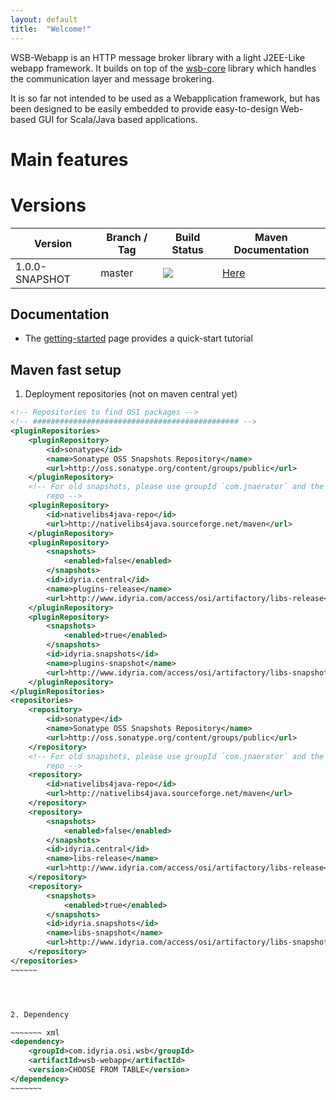 ```yaml
---
layout: default
title:  "Welcome!"
---
```


WSB-Webapp is an HTTP message broker library with a light J2EE-Like webapp framework.
It builds on top of the [wsb-core](https://github.com/richnou/wsb-core "WSB-Core") library which handles the communication layer and message brokering.

It is so far not intended to be used as a Webapplication framework, but has been designed to be easily embedded to provide easy-to-design Web-based GUI for Scala/Java based applications.



   
# Main features

# Versions

<table class="table">
<thead>
    <tr>
        <th>Version</th>
        <th>Branch / Tag</th>
        <th>Build Status</th>
        <th>Maven Documentation</th>
    </tr>
</thead>
<tbody>
    <tr>
        <td>1.0.0-SNAPSHOT</td>
        <td>master</td>
        <td><a href='https://www.idyria.com/jenkins/job/wsb-webapp/'><img src='https://www.idyria.com/jenkins/buildStatus/icon?job=wsb-webapp'></a></td>
        <td><a href='./maven/1.0.0-SNAPSHOT/'>Here</a></td>
    </tr>
</tbody>
</table>


## Documentation

- The [getting-started](gettingstarted.html "Getting Started") page provides a quick-start tutorial

## Maven fast setup


1. Deployment repositories (not on maven central yet)

~~~~~~~~~~ xml
<!-- Repositories to find OSI packages -->
<!-- ############################################## -->
<pluginRepositories>
    <pluginRepository>
        <id>sonatype</id>
        <name>Sonatype OSS Snapshots Repository</name>
        <url>http://oss.sonatype.org/content/groups/public</url>
    </pluginRepository>
    <!-- For old snapshots, please use groupId `com.jnaerator` and the following 
        repo -->
    <pluginRepository>
        <id>nativelibs4java-repo</id>
        <url>http://nativelibs4java.sourceforge.net/maven</url>
    </pluginRepository>
    <pluginRepository>
        <snapshots>
            <enabled>false</enabled>
        </snapshots>
        <id>idyria.central</id>
        <name>plugins-release</name>
        <url>http://www.idyria.com/access/osi/artifactory/libs-release</url>
    </pluginRepository>
    <pluginRepository>
        <snapshots>
            <enabled>true</enabled>
        </snapshots>
        <id>idyria.snapshots</id>
        <name>plugins-snapshot</name>
        <url>http://www.idyria.com/access/osi/artifactory/libs-snapshot</url>
    </pluginRepository>
</pluginRepositories>
<repositories>
    <repository>
        <id>sonatype</id>
        <name>Sonatype OSS Snapshots Repository</name>
        <url>http://oss.sonatype.org/content/groups/public</url>
    </repository>
    <!-- For old snapshots, please use groupId `com.jnaerator` and the following 
        repo -->
    <repository>
        <id>nativelibs4java-repo</id>
        <url>http://nativelibs4java.sourceforge.net/maven</url>
    </repository>
    <repository>
        <snapshots>
            <enabled>false</enabled>
        </snapshots>
        <id>idyria.central</id>
        <name>libs-release</name>
        <url>http://www.idyria.com/access/osi/artifactory/libs-release</url>
    </repository>
    <repository>
        <snapshots>
            <enabled>true</enabled>
        </snapshots>
        <id>idyria.snapshots</id>
        <name>libs-snapshot</name>
        <url>http://www.idyria.com/access/osi/artifactory/libs-snapshot</url>
    </repository>
</repositories>
~~~~~~




2. Dependency

~~~~~~~ xml
<dependency>
    <groupId>com.idyria.osi.wsb</groupId>
    <artifactId>wsb-webapp</artifactId>
    <version>CHOOSE FROM TABLE</version>
</dependency>
~~~~~~~
